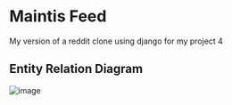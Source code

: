 # Maintis Feed 

My version of a reddit clone using django for my project 4

## Entity Relation Diagram

![image](https://github.com/user-attachments/assets/1cc346c5-d911-4165-9c62-7a4b32a2344d)

